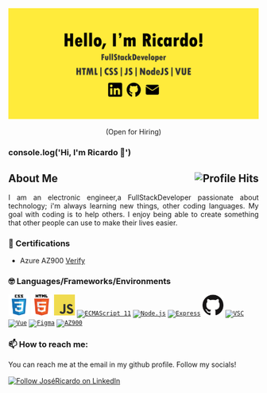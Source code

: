 <div align="center">
  <img src="https://github.com/jricardocam/jricardocam/blob/main/header.png" alt="header"/>
</div>
<p align="center"> (Open for Hiring)</p>

### console.log('Hi, I'm Ricardo 👋')

<h2>About Me <img align="right" alt="Profile Hits" src="https://komarev.com/ghpvc/?username=jricardocam"></h2>

<p align="justify">I am an electronic engineer,a FullStackDeveloper passionate about technology; i'm always learning new things, other coding languages. My goal with coding is to help others. I enjoy being able to create something that other people can use to make their lives easier.</p>

### 🌟 Certifications 
- Azure AZ900  [Verify](https://www.credly.com/badges/193e1fb8-187b-4c5d-9abe-74b200a82013/public_url)

### 🤓 Languages/Frameworks/Environments

<code><a href="https://www.w3.org/Style/CSS/Overview.en.html"><img alt="CSS 3" title="CSS 3" src="https://raw.githubusercontent.com/github/explore/80688e429a7d4ef2fca1e82350fe8e3517d3494d/topics/css/css.png" height="42"></a></code>
<code><a href="https://en.wikipedia.org/wiki/HTML"><img alt="HTML 5" title="HTML 5" src="https://raw.githubusercontent.com/github/explore/80688e429a7d4ef2fca1e82350fe8e3517d3494d/topics/html/html.png" height="42"></a></code>
<code><a href="https://developer.mozilla.org/en-US/docs/Web/JavaScript"><img alt="JavaScript" title="JavaScript" src="https://raw.githubusercontent.com/github/explore/80688e429a7d4ef2fca1e82350fe8e3517d3494d/topics/javascript/javascript.png" height="42"></a></code>
<code><a href="https://en.wikipedia.org/wiki/ECMAScript"><img alt="ECMAScript 11" title="ECMAScript 11" src="https://github.com/cheesits456/cheesits456/raw/master/icons/ecmascript.png" height="42"></a></code>
<code><a href="https://nodejs.org/en/"><img alt="Node.js" title="Node.js" src="https://github.com/cheesits456/cheesits456/raw/master/icons/node.png" height="42"></a></code>
<code><a href="https://expressjs.com"><img alt="Express" title="Express" src="https://github.com/cheesits456/cheesits456/raw/master/icons/express.png" height="42"></a></code>
<code><a href="https://github.com/"><img alt="GitHub" title="GitHub" src="https://raw.githubusercontent.com/github/explore/78df643247d429f6cc873026c0622819ad797942/topics/github/github.png" height="42"></a></code>
<code><a href="https://github.com/"><img alt="VSC" title="VisualStudioCode" src="https://visualstudio.microsoft.com/wp-content/uploads/2019/09/vs-code-responsive-01-1.png" height="42"></a></code>
<code><a href="https://github.com/"><img alt="Vue" title="Vue" src="https://camo.githubusercontent.com/c8f91d18976e27123643a926a2588b8d931a0292fd0b6532c3155379e8591629/68747470733a2f2f7675656a732e6f72672f696d616765732f6c6f676f2e706e67" height="42"></a></code>
<code><a href="https://github.com/"><img alt="Figma" title="Figma" src="https://media-exp1.licdn.com/dms/image/C560BAQGvV_5x3UBMJA/company-logo_200_200/0/1571158216754?e=1667433600&v=beta&t=CcXQV_-80pqiqGZeLy2WsoMh5GBbN1X1KtF-5JEYMns" height="42"></a></code>
<code><a href="https://github.com/"><img alt="AZ900" title="AZ900" src="https://images.credly.com/size/220x220/images/be8fcaeb-c769-4858-b567-ffaaa73ce8cf/image.png" height="42"></a></code>

### 📫 How to reach me:
You can reach me at the email in my github profile. Follow my socials!

[<img src="https://raw.githubusercontent.com/Raymo111/Raymo111/master/socials/linkedin.png" height="40em" align="center" alt="Follow JoséRicardo on LinkedIn" title="Follow JoséRicardo on LinkedIn"/>](https://www.linkedin.com/in/jos%C3%A9-ricardo-camacho-camacho-421118167/)

